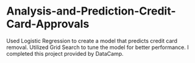 # Analysis-and-Prediction-Credit-Card-Approvals


Used Logistic Regression to create a model that predicts credit card removal. Utilized Grid Search to tune the model for better performance. I completed this project provided by DataCamp.
